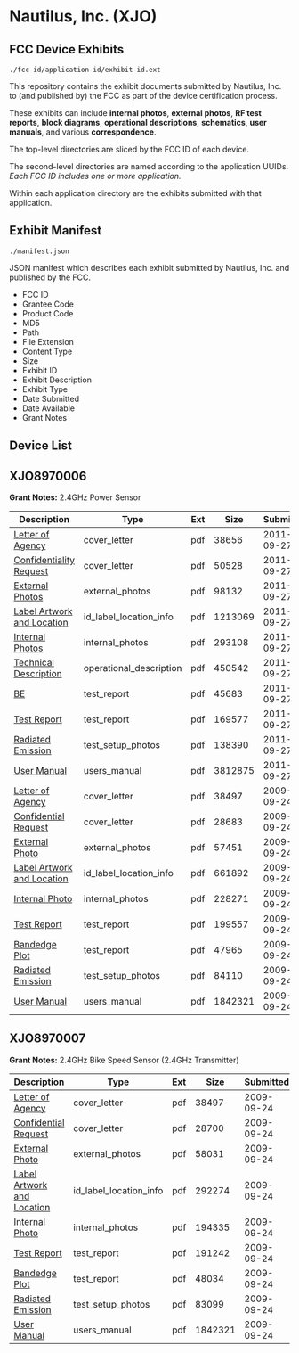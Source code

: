 # Nautilus, Inc. (XJO)
## FCC Device Exhibits

```
./fcc-id/application-id/exhibit-id.ext
```

This repository contains the exhibit documents submitted by Nautilus, Inc. to (and published by) the FCC as part of the device certification process.

These exhibits can include **internal photos**, **external photos**, **RF test reports**, **block diagrams**, **operational descriptions**, **schematics**, **user manuals**, and various **correspondence**.

The top-level directories are sliced by the FCC ID of each device.

The second-level directories are named according to the application UUIDs. *Each FCC ID includes one or more application.*

Within each application directory are the exhibits submitted with that application. 

## Exhibit Manifest

```
./manifest.json
```

JSON manifest which describes each exhibit submitted by Nautilus, Inc. and published by the FCC.

- FCC ID
- Grantee Code
- Product Code
- MD5
- Path
- File Extension
- Content Type
- Size
- Exhibit ID
- Exhibit Description
- Exhibit Type
- Date Submitted
- Date Available
- Grant Notes

## Device List
## XJO8970006
**Grant Notes:** 2.4GHz Power Sensor

| Description | Type | Ext | Size | Submitted | Available |
| ----------- | ---- | --- | ---- | --------- | --------- |
| [Letter of Agency](XJO8970006/6bd89432e3cf0dfb269234bf8663c9cb/1549619.pdf) | cover_letter | pdf | 38656 | 2011-09-27 | 2011-09-27 |
| [Confidentiality Request](XJO8970006/6bd89432e3cf0dfb269234bf8663c9cb/1549623.pdf) | cover_letter | pdf | 50528 | 2011-09-27 | 2011-09-27 |
| [External Photos](XJO8970006/6bd89432e3cf0dfb269234bf8663c9cb/1549616.pdf) | external_photos | pdf | 98132 | 2011-09-27 | 2011-09-27 |
| [Label Artwork and Location](XJO8970006/6bd89432e3cf0dfb269234bf8663c9cb/1549618.pdf) | id_label_location_info | pdf | 1213069 | 2011-09-27 | 2011-09-27 |
| [Internal Photos](XJO8970006/6bd89432e3cf0dfb269234bf8663c9cb/1549617.pdf) | internal_photos | pdf | 293108 | 2011-09-27 | 2011-09-27 |
| [Technical Description](XJO8970006/6bd89432e3cf0dfb269234bf8663c9cb/1549615.pdf) | operational_description | pdf | 450542 | 2011-09-27 | 2011-09-27 |
| [BE](XJO8970006/6bd89432e3cf0dfb269234bf8663c9cb/1549612.pdf) | test_report | pdf | 45683 | 2011-09-27 | 2011-09-27 |
| [Test Report](XJO8970006/6bd89432e3cf0dfb269234bf8663c9cb/1549622.pdf) | test_report | pdf | 169577 | 2011-09-27 | 2011-09-27 |
| [Radiated Emission](XJO8970006/6bd89432e3cf0dfb269234bf8663c9cb/1549621.pdf) | test_setup_photos | pdf | 138390 | 2011-09-27 | 2011-09-27 |
| [User Manual](XJO8970006/6bd89432e3cf0dfb269234bf8663c9cb/1549620.pdf) | users_manual | pdf | 3812875 | 2011-09-27 | 2011-09-27 |
| [Letter of Agency](XJO8970006/b8fa4f382afbca06d9f0c51820b07c07/1174875.pdf) | cover_letter | pdf | 38497 | 2009-09-24 | 2009-09-24 |
| [Confidential Request](XJO8970006/b8fa4f382afbca06d9f0c51820b07c07/1174886.pdf) | cover_letter | pdf | 28683 | 2009-09-24 | 2009-09-24 |
| [External Photo](XJO8970006/b8fa4f382afbca06d9f0c51820b07c07/1174880.pdf) | external_photos | pdf | 57451 | 2009-09-24 | 2009-09-24 |
| [Label Artwork and Location](XJO8970006/b8fa4f382afbca06d9f0c51820b07c07/1174884.pdf) | id_label_location_info | pdf | 661892 | 2009-09-24 | 2009-09-24 |
| [Internal Photo](XJO8970006/b8fa4f382afbca06d9f0c51820b07c07/1174881.pdf) | internal_photos | pdf | 228271 | 2009-09-24 | 2009-09-24 |
| [Test Report](XJO8970006/b8fa4f382afbca06d9f0c51820b07c07/1174876.pdf) | test_report | pdf | 199557 | 2009-09-24 | 2009-09-24 |
| [Bandedge Plot](XJO8970006/b8fa4f382afbca06d9f0c51820b07c07/1174879.pdf) | test_report | pdf | 47965 | 2009-09-24 | 2009-09-24 |
| [Radiated Emission](XJO8970006/b8fa4f382afbca06d9f0c51820b07c07/1174878.pdf) | test_setup_photos | pdf | 84110 | 2009-09-24 | 2009-09-24 |
| [User Manual](XJO8970006/b8fa4f382afbca06d9f0c51820b07c07/1174885.pdf) | users_manual | pdf | 1842321 | 2009-09-24 | 2009-09-24 |
## XJO8970007
**Grant Notes:** 2.4GHz Bike Speed Sensor (2.4GHz Transmitter)

| Description | Type | Ext | Size | Submitted | Available |
| ----------- | ---- | --- | ---- | --------- | --------- |
| [Letter of Agency](XJO8970007/4cc1e3cd32da0d76a84bc766ffc3d19e/1174887.pdf) | cover_letter | pdf | 38497 | 2009-09-24 | 2009-09-24 |
| [Confidential Request](XJO8970007/4cc1e3cd32da0d76a84bc766ffc3d19e/1174898.pdf) | cover_letter | pdf | 28700 | 2009-09-24 | 2009-09-24 |
| [External Photo](XJO8970007/4cc1e3cd32da0d76a84bc766ffc3d19e/1174892.pdf) | external_photos | pdf | 58031 | 2009-09-24 | 2009-09-24 |
| [Label Artwork and Location](XJO8970007/4cc1e3cd32da0d76a84bc766ffc3d19e/1174896.pdf) | id_label_location_info | pdf | 292274 | 2009-09-24 | 2009-09-24 |
| [Internal Photo](XJO8970007/4cc1e3cd32da0d76a84bc766ffc3d19e/1174893.pdf) | internal_photos | pdf | 194335 | 2009-09-24 | 2009-09-24 |
| [Test Report](XJO8970007/4cc1e3cd32da0d76a84bc766ffc3d19e/1174888.pdf) | test_report | pdf | 191242 | 2009-09-24 | 2009-09-24 |
| [Bandedge Plot](XJO8970007/4cc1e3cd32da0d76a84bc766ffc3d19e/1174891.pdf) | test_report | pdf | 48034 | 2009-09-24 | 2009-09-24 |
| [Radiated Emission](XJO8970007/4cc1e3cd32da0d76a84bc766ffc3d19e/1174890.pdf) | test_setup_photos | pdf | 83099 | 2009-09-24 | 2009-09-24 |
| [User Manual](XJO8970007/4cc1e3cd32da0d76a84bc766ffc3d19e/1174885.pdf) | users_manual | pdf | 1842321 | 2009-09-24 | 2009-09-24 |
